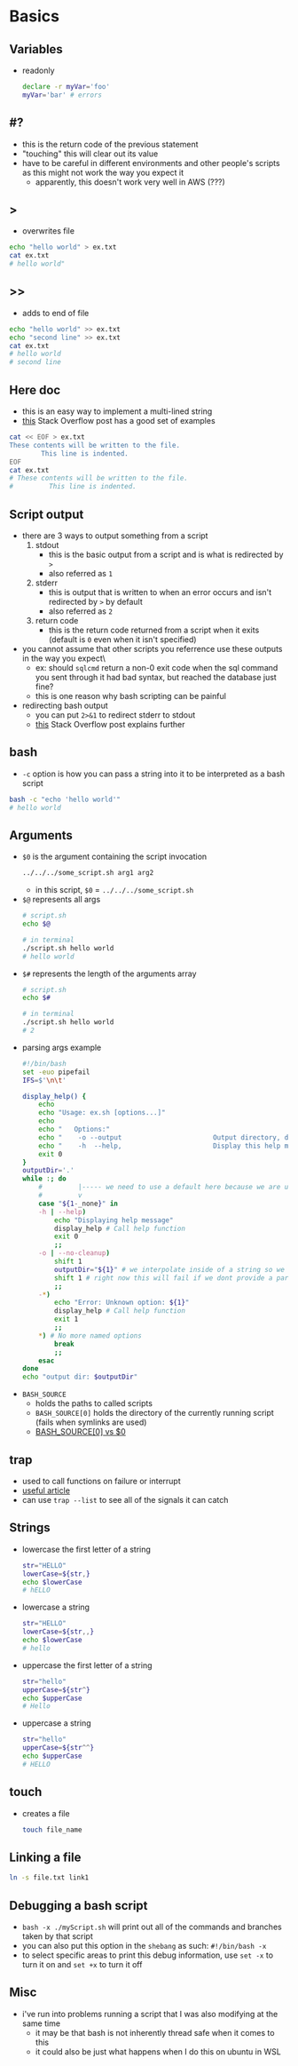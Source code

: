 # Basics

## Variables
- readonly
    ```bash
    declare -r myVar='foo'
    myVar='bar' # errors
    ```

## #?
- this is the return code of the previous statement
- "touching" this will clear out its value
- have to be careful in different environments and other people's scripts as this might not work the way you expect it
  - apparently, this doesn't work very well in AWS (???)

## >
- overwrites file
```bash
echo "hello world" > ex.txt
cat ex.txt
# hello world"
```

## >>
- adds to end of file
```bash
echo "hello world" >> ex.txt
echo "second line" >> ex.txt
cat ex.txt
# hello world
# second line
```

## Here doc
- this is an easy way to implement a multi-lined string
- [this](https://stackoverflow.com/questions/2953081/how-can-i-write-a-heredoc-to-a-file-in-bash-script) Stack Overflow post has a good set of examples
```bash
cat << EOF > ex.txt
These contents will be written to the file.
        This line is indented.
EOF
cat ex.txt
# These contents will be written to the file.
#         This line is indented.
```

## Script output
- there are 3 ways to output something from a script
    1. stdout
        - this is the basic output from a script and is what is redirected by `>`
        - also referred as `1`
    2. stderr
        - this is output that is written to when an error occurs and isn't redirected by `>` by default
        - also referred as `2`
    3. return code
        - this is the return code returned from a script when it exits (default is `0` even when it isn't specified)
- you cannot assume that other scripts you referrence use these outputs in the way you expect\
  - ex: should `sqlcmd` return a non-0 exit code when the sql command you sent through it had bad syntax, but reached the database just fine?
  - this is one reason why bash scripting can be painful
- redirecting bash output
  - you can put `2>&1` to redirect stderr to stdout
  - [this](https://stackoverflow.com/questions/818255/in-the-shell-what-does-21-mean) Stack Overflow post explains further
    

## bash
- `-c` option is how you can pass a string into it to be interpreted as a bash script
```bash
bash -c "echo 'hello world'"
# hello world
```

## Arguments
- `$0` is the argument containing the script invocation
    ```bash
    ../../../some_script.sh arg1 arg2
    ```
    - in this script, `$0` = `../../../some_script.sh`
- `$@` represents all args
    ```bash
    # script.sh
    echo $@

    # in terminal
    ./script.sh hello world
    # hello world
    ```
- `$#` represents the length of the arguments array
    ```bash
    # script.sh
    echo $#

    # in terminal
    ./script.sh hello world
    # 2
    ```
- parsing args example
    ```bash
    #!/bin/bash
    set -euo pipefail
    IFS=$'\n\t'

    display_help() {
        echo
        echo "Usage: ex.sh [options...]"
        echo
        echo "   Options:"
        echo "    -o --output                       Output directory, defaults to '.'"
        echo "    -h  --help,                       Display this help message."
        exit 0
    }
    outputDir='.'
    while :; do
        #         |----- we need to use a default here because we are using "set -u" and this argument may not be defined like if we ran "ex.sh" with no args
        #         v 
        case "${1-_none}" in
        -h | --help)
            echo "Displaying help message"
            display_help # Call help function
            exit 0
            ;;
        -o | --no-cleanup)
            shift 1
            outputDir="${1}" # we interpolate inside of a string so we don't run into issues with special characters
            shift 1 # right now this will fail if we dont provide a parameter for '-o'
            ;;
        -*)
            echo "Error: Unknown option: ${1}"
            display_help # Call help function
            exit 1
            ;;
        *) # No more named options
            break
            ;;
        esac
    done
    echo "output dir: $outputDir"
    ```
- `BASH_SOURCE`
  - holds the paths to called scripts
  - `BASH_SOURCE[0]` holds the directory of the currently running script (fails when symlinks are used)
  - [BASH_SOURCE[0] vs $0](https://stackoverflow.com/questions/35006457/choosing-between-0-and-bash-source)

## trap
- used to call functions on failure or interrupt
- [useful article](https://opensource.com/article/20/6/bash-trap)
- can use `trap --list` to see all of the signals it can catch

## Strings
- lowercase the first letter of a string
    ```bash
    str="HELLO"
    lowerCase=${str,}
    echo $lowerCase
    # hELLO
    ```
- lowercase a string
    ```bash
    str="HELLO"
    lowerCase=${str,,}
    echo $lowerCase
    # hello
    ```
- uppercase the first letter of a string
    ```bash
    str="hello"
    upperCase=${str^}
    echo $upperCase
    # Hello
    ```
- uppercase a string
    ```bash
    str="hello"
    upperCase=${str^^}
    echo $upperCase
    # HELLO
    ```

## touch
- creates a file
    ```bash
    touch file_name
    ```

## Linking a file

```bash
ln -s file.txt link1
```

## Debugging a bash script
- `bash -x ./myScript.sh` will print out all of the commands and branches taken by that script
- you can also put this option in the `shebang` as such: `#!/bin/bash -x`
- to select specific areas to print this debug information, use `set -x` to turn it on and `set +x` to turn it off

## Misc
- i've run into problems running a script that I was also modifying at the same time
  - it may be that bash is not inherently thread safe when it comes to this
  - it could also be just what happens when I do this on ubuntu in WSL
